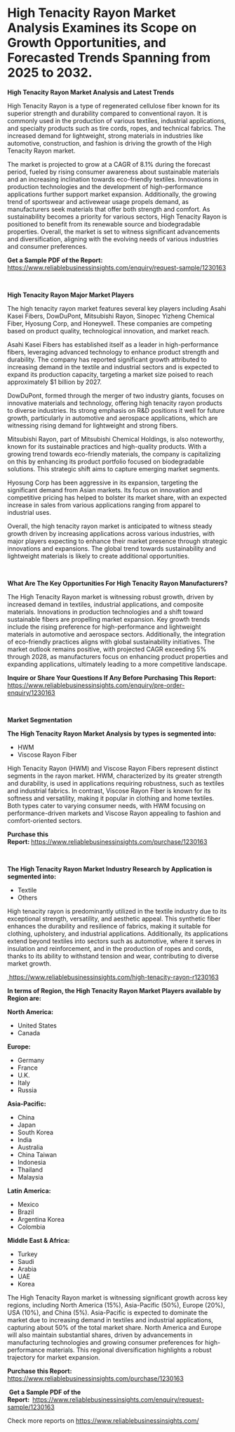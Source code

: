 <p><h1>High Tenacity Rayon Market Analysis Examines its Scope on Growth Opportunities, and Forecasted Trends Spanning from 2025 to 2032.</h1></p><p><strong>High Tenacity Rayon Market Analysis and Latest Trends</strong></p>
<p><p>High Tenacity Rayon is a type of regenerated cellulose fiber known for its superior strength and durability compared to conventional rayon. It is commonly used in the production of various textiles, industrial applications, and specialty products such as tire cords, ropes, and technical fabrics. The increased demand for lightweight, strong materials in industries like automotive, construction, and fashion is driving the growth of the High Tenacity Rayon market.</p><p>The market is projected to grow at a CAGR of 8.1% during the forecast period, fueled by rising consumer awareness about sustainable materials and an increasing inclination towards eco-friendly textiles. Innovations in production technologies and the development of high-performance applications further support market expansion. Additionally, the growing trend of sportswear and activewear usage propels demand, as manufacturers seek materials that offer both strength and comfort. As sustainability becomes a priority for various sectors, High Tenacity Rayon is positioned to benefit from its renewable source and biodegradable properties. Overall, the market is set to witness significant advancements and diversification, aligning with the evolving needs of various industries and consumer preferences.</p></p>
<p><strong>Get a Sample PDF of the Report:&nbsp;</strong> <a href="https://www.reliablebusinessinsights.com/enquiry/request-sample/1230163?utm_campaign=3043&utm_medium=2&utm_source=Github&utm_content=ia&utm_term=01042025&utm_id=high-tenacity-rayon">https://www.reliablebusinessinsights.com/enquiry/request-sample/1230163</a></p>
<p>&nbsp;</p>
<p><strong>High Tenacity Rayon Major Market Players</strong></p>
<p><p>The high tenacity rayon market features several key players including Asahi Kasei Fibers, DowDuPont, Mitsubishi Rayon, Sinopec Yizheng Chemical Fiber, Hyosung Corp, and Honeywell. These companies are competing based on product quality, technological innovation, and market reach.</p><p>Asahi Kasei Fibers has established itself as a leader in high-performance fibers, leveraging advanced technology to enhance product strength and durability. The company has reported significant growth attributed to increasing demand in the textile and industrial sectors and is expected to expand its production capacity, targeting a market size poised to reach approximately $1 billion by 2027.</p><p>DowDuPont, formed through the merger of two industry giants, focuses on innovative materials and technology, offering high tenacity rayon products to diverse industries. Its strong emphasis on R&D positions it well for future growth, particularly in automotive and aerospace applications, which are witnessing rising demand for lightweight and strong fibers.</p><p>Mitsubishi Rayon, part of Mitsubishi Chemical Holdings, is also noteworthy, known for its sustainable practices and high-quality products. With a growing trend towards eco-friendly materials, the company is capitalizing on this by enhancing its product portfolio focused on biodegradable solutions. This strategic shift aims to capture emerging market segments.</p><p>Hyosung Corp has been aggressive in its expansion, targeting the significant demand from Asian markets. Its focus on innovation and competitive pricing has helped to bolster its market share, with an expected increase in sales from various applications ranging from apparel to industrial uses.</p><p>Overall, the high tenacity rayon market is anticipated to witness steady growth driven by increasing applications across various industries, with major players expecting to enhance their market presence through strategic innovations and expansions. The global trend towards sustainability and lightweight materials is likely to create additional opportunities.</p></p>
<p>&nbsp;</p>
<p><strong>What Are The Key Opportunities For High Tenacity Rayon Manufacturers?</strong></p>
<p><p>The High Tenacity Rayon market is witnessing robust growth, driven by increased demand in textiles, industrial applications, and composite materials. Innovations in production technologies and a shift toward sustainable fibers are propelling market expansion. Key growth trends include the rising preference for high-performance and lightweight materials in automotive and aerospace sectors. Additionally, the integration of eco-friendly practices aligns with global sustainability initiatives. The market outlook remains positive, with projected CAGR exceeding 5% through 2028, as manufacturers focus on enhancing product properties and expanding applications, ultimately leading to a more competitive landscape.</p></p>
<p><strong>Inquire or Share Your Questions If Any Before Purchasing This Report:</strong> <a href="https://www.reliablebusinessinsights.com/enquiry/pre-order-enquiry/1230163?utm_campaign=3043&utm_medium=2&utm_source=Github&utm_content=ia&utm_term=01042025&utm_id=high-tenacity-rayon">https://www.reliablebusinessinsights.com/enquiry/pre-order-enquiry/1230163</a></p>
<p>&nbsp;</p>
<p><strong>Market Segmentation</strong></p>
<p><strong>The High Tenacity Rayon Market Analysis by types is segmented into:</strong></p>
<p><ul><li>HWM</li><li>Viscose Rayon Fiber</li></ul></p>
<p><p>High Tenacity Rayon (HWM) and Viscose Rayon Fibers represent distinct segments in the rayon market. HWM, characterized by its greater strength and durability, is used in applications requiring robustness, such as textiles and industrial fabrics. In contrast, Viscose Rayon Fiber is known for its softness and versatility, making it popular in clothing and home textiles. Both types cater to varying consumer needs, with HWM focusing on performance-driven markets and Viscose Rayon appealing to fashion and comfort-oriented sectors.</p></p>
<p><strong>Purchase this Report:&nbsp;</strong><a href="https://www.reliablebusinessinsights.com/purchase/1230163?utm_campaign=3043&utm_medium=2&utm_source=Github&utm_content=ia&utm_term=01042025&utm_id=high-tenacity-rayon">https://www.reliablebusinessinsights.com/purchase/1230163</a></p>
<p>&nbsp;</p>
<p><strong>The High Tenacity Rayon Market Industry Research by Application is segmented into:</strong></p>
<p><ul><li>Textile</li><li>Others</li></ul></p>
<p><p>High tenacity rayon is predominantly utilized in the textile industry due to its exceptional strength, versatility, and aesthetic appeal. This synthetic fiber enhances the durability and resilience of fabrics, making it suitable for clothing, upholstery, and industrial applications. Additionally, its applications extend beyond textiles into sectors such as automotive, where it serves in insulation and reinforcement, and in the production of ropes and cords, thanks to its ability to withstand tension and wear, contributing to diverse market growth.</p></p>
<p><a href="https://www.reliablebusinessinsights.com/high-tenacity-rayon-r1230163?utm_campaign=3043&utm_medium=2&utm_source=Github&utm_content=ia&utm_term=01042025&utm_id=high-tenacity-rayon">&nbsp;https://www.reliablebusinessinsights.com/high-tenacity-rayon-r1230163</a></p>
<p><strong>In terms of Region, the High Tenacity Rayon Market Players available by Region are:</strong></p>
<p>
    <p> <strong> North America: </strong>
        <ul>
            <li>United States</li>
            <li>Canada</li>
        </ul>
        </p> 
    <p> <strong> Europe: </strong>
        <ul>
            <li>Germany</li>
            <li>France</li>
            <li>U.K.</li>
            <li>Italy</li>
            <li>Russia</li>
        </ul>
        </p> 
    <p> <strong> Asia-Pacific: </strong>
        <ul>
            <li>China</li>
            <li>Japan</li>
            <li>South Korea</li>
            <li>India</li>
            <li>Australia</li>
            <li>China Taiwan</li>
            <li>Indonesia</li>
            <li>Thailand</li>
            <li>Malaysia</li>
        </ul>
        </p> 
    <p> <strong> Latin America: </strong>
        <ul>
            <li>Mexico</li>
            <li>Brazil</li>
            <li>Argentina Korea</li>
            <li>Colombia</li>
        </ul>
        </p> 
    <p> <strong> Middle East & Africa: </strong>
        <ul>
            <li>Turkey</li>
            <li>Saudi</li>
            <li>Arabia</li>
            <li>UAE</li>
            <li>Korea</li>
        </ul>
    </p>
    </p>
<p><p>The High Tenacity Rayon market is witnessing significant growth across key regions, including North America (15%), Asia-Pacific (50%), Europe (20%), USA (10%), and China (5%). Asia-Pacific is expected to dominate the market due to increasing demand in textiles and industrial applications, capturing about 50% of the total market share. North America and Europe will also maintain substantial shares, driven by advancements in manufacturing technologies and growing consumer preferences for high-performance materials. This regional diversification highlights a robust trajectory for market expansion.</p></p>
<p><strong>Purchase this Report: </strong><a href="https://www.reliablebusinessinsights.com/purchase/1230163?utm_campaign=3043&utm_medium=2&utm_source=Github&utm_content=ia&utm_term=01042025&utm_id=high-tenacity-rayon">https://www.reliablebusinessinsights.com/purchase/1230163</a></p>
<p>&nbsp;<strong>Get a Sample PDF of the Report:&nbsp;&nbsp;</strong><a href="https://www.reliablebusinessinsights.com/enquiry/request-sample/1230163?utm_campaign=3043&utm_medium=2&utm_source=Github&utm_content=ia&utm_term=01042025&utm_id=high-tenacity-rayon">https://www.reliablebusinessinsights.com/enquiry/request-sample/1230163</a></p>
<p><strong></strong></p>
<p>Check more reports on <a href="https://www.reliablebusinessinsights.com/?utm_campaign=3043&utm_medium=2&utm_source=Github&utm_content=ia&utm_term=01042025&utm_id=high-tenacity-rayon">https://www.reliablebusinessinsights.com/</a></p>